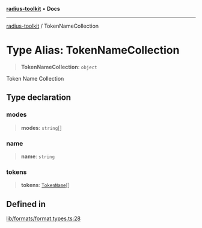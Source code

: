 [**radius-toolkit**](../README.md) • **Docs**

***

[radius-toolkit](../globals.md) / TokenNameCollection

# Type Alias: TokenNameCollection

> **TokenNameCollection**: `object`

Token Name Collection

## Type declaration

### modes

> **modes**: `string`[]

### name

> **name**: `string`

### tokens

> **tokens**: [`TokenName`](TokenName.md)[]

## Defined in

[lib/formats/format.types.ts:28](https://github.com/rangle/radius-token-tango/blob/5b6e6f5adbda55f8c41a4c8308d1d8885a9b9a2f/packages/radius-toolkit/src/lib/formats/format.types.ts#L28)
